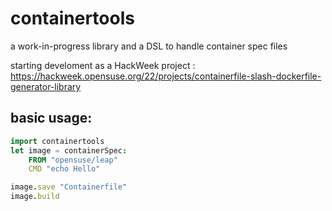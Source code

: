 # containertools
a work-in-progress library and a DSL to handle container spec files

starting develoment as a HackWeek project : https://hackweek.opensuse.org/22/projects/containerfile-slash-dockerfile-generator-library 

## basic usage:

```nim
import containertools
let image = containerSpec:
    FROM "opensuse/leap"
    CMD "echo Hello"

image.save "Containerfile"
image.build  
```

